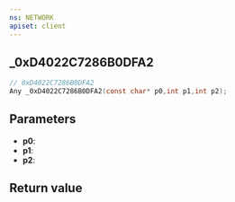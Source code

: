 ```yaml
---
ns: NETWORK
apiset: client
---
```

## _0xD4022C7286B0DFA2

```c
// 0xD4022C7286B0DFA2
Any _0xD4022C7286B0DFA2(const char* p0,int p1,int p2);
```


## Parameters
* **p0**:
* **p1**:
* **p2**:

## Return value